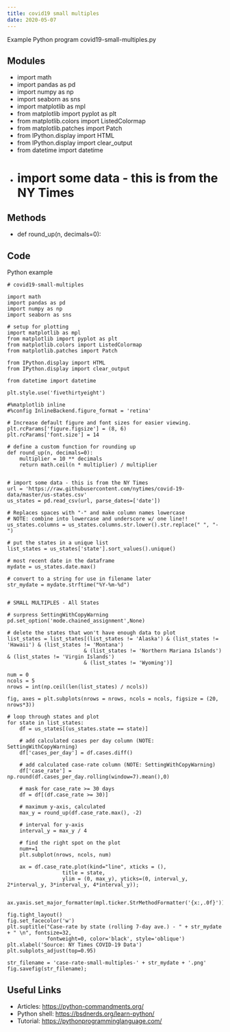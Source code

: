 ```yaml
---
title: covid19 small multiples
date: 2020-05-07
---
```

Example Python program covid19-small-multiples.py

## Modules

* import math
* import pandas as pd
* import numpy as np
* import seaborn as sns
* import matplotlib as mpl
* from matplotlib import pyplot as plt
* from matplotlib.colors import ListedColormap
* from matplotlib.patches import Patch
* from IPython.display import HTML
* from IPython.display import clear_output
* from datetime import datetime
* # import some data - this is from the NY Times

## Methods

* def round_up(n, decimals=0):

## Code

Python example

    # covid19-small-multiples
    
    import math
    import pandas as pd
    import numpy as np
    import seaborn as sns
    
    # setup for plotting
    import matplotlib as mpl
    from matplotlib import pyplot as plt
    from matplotlib.colors import ListedColormap
    from matplotlib.patches import Patch
    
    from IPython.display import HTML
    from IPython.display import clear_output
    
    from datetime import datetime
    
    plt.style.use('fivethirtyeight')
    
    #%matplotlib inline
    #%config InlineBackend.figure_format = 'retina'
    
    # Increase default figure and font sizes for easier viewing.
    plt.rcParams['figure.figsize'] = (8, 6)
    plt.rcParams['font.size'] = 14
    
    # define a custom function for rounding up
    def round_up(n, decimals=0):
        multiplier = 10 ** decimals
        return math.ceil(n * multiplier) / multiplier
    
    
    # import some data - this is from the NY Times
    url = 'https://raw.githubusercontent.com/nytimes/covid-19-data/master/us-states.csv'
    us_states = pd.read_csv(url, parse_dates=['date'])
    
    # Replaces spaces with "-" and make column names lowercase
    # NOTE: combine into lowercase and underscore w/ one line!!
    us_states.columns = us_states.columns.str.lower().str.replace(" ", "-")
    
    # put the states in a unique list
    list_states = us_states['state'].sort_values().unique()
    
    # most recent date in the dataframe
    mydate = us_states.date.max()
    
    # convert to a string for use in filename later
    str_mydate = mydate.strftime("%Y-%m-%d")
    
    
    # SMALL MULTIPLES - All States
    
    # surpress SettingWithCopyWarning
    pd.set_option('mode.chained_assignment',None)
    
    # delete the states that won't have enough data to plot
    list_states = list_states[(list_states != 'Alaska') & (list_states != 'Hawaii') & (list_states != 'Montana') 
                             & (list_states != 'Northern Mariana Islands') & (list_states != 'Virgin Islands')
                             & (list_states != 'Wyoming')]
    
    num = 0
    ncols = 5
    nrows = int(np.ceil(len(list_states) / ncols))
    
    fig, axes = plt.subplots(nrows = nrows, ncols = ncols, figsize = (20, nrows*3))
    
    # loop through states and plot
    for state in list_states:
        df = us_states[(us_states.state == state)]
    
        # add calculated cases per day column (NOTE: SettingWithCopyWarning)
        df['cases_per_day'] = df.cases.diff()
    
        # add calculated case-rate column (NOTE: SettingWithCopyWarning)
        df['case_rate'] = np.round(df.cases_per_day.rolling(window=7).mean(),0)
    
        # mask for case_rate >= 30 days
        df = df[(df.case_rate >= 30)]
    
        # maximum y-axis, calculated
        max_y = round_up(df.case_rate.max(), -2)
    
        # interval for y-axis
        interval_y = max_y / 4
    
        # find the right spot on the plot
        num+=1
        plt.subplot(nrows, ncols, num)
        
        ax = df.case_rate.plot(kind="line", xticks = (),
                      title = state,
                      ylim = (0, max_y), yticks=(0, interval_y, 2*interval_y, 3*interval_y, 4*interval_y));
    
        ax.yaxis.set_major_formatter(mpl.ticker.StrMethodFormatter('{x:,.0f}'))
    
    fig.tight_layout()
    fig.set_facecolor('w')
    plt.suptitle("Case-rate by state (rolling 7-day ave.) - " + str_mydate + " \n", fontsize=32, 
                 fontweight=0, color='black', style='oblique')
    plt.xlabel('Source: NY Times COVID-19 Data')
    plt.subplots_adjust(top=0.95)
    
    str_filename = 'case-rate-small-multiples-' + str_mydate + '.png'
    fig.savefig(str_filename);

## Useful Links

- Articles: https://python-commandments.org/
- Python shell: https://bsdnerds.org/learn-python/
- Tutorial: https://pythonprogramminglanguage.com/
